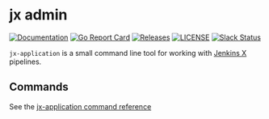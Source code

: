 # jx admin

[![Documentation](https://godoc.org/github.com/jenkins-x/jx-application?status.svg)](https://pkg.go.dev/mod/github.com/jenkins-x/jx-application)
[![Go Report Card](https://goreportcard.com/badge/github.com/jenkins-x/jx-application)](https://goreportcard.com/report/github.com/jenkins-x/jx-application)
[![Releases](https://img.shields.io/github/release-pre/jenkins-x-labs/helmboot.svg)](https://github.com/jenkins-x/jx-application/releases)
[![LICENSE](https://img.shields.io/github/license/jenkins-x-labs/helmboot.svg)](https://github.com/jenkins-x/jx-application/blob/master/LICENSE)
[![Slack Status](https://img.shields.io/badge/slack-join_chat-white.svg?logo=slack&style=social)](https://slack.k8s.io/)

`jx-application` is a small command line tool for working with [Jenkins X](https://jenkins-x.io/) pipelines.

## Commands

See the [jx-application command reference](https://github.com/jenkins-x/jx-application/blob/master/docs/cmd/jx-application.md)

